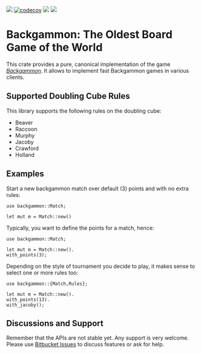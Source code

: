 [![](https://img.shields.io/crates/v/backgammon.svg)](https://crates.io/crates/backgammon) [![codecov](https://codecov.io/bb/carlostrub/backgammon/branch/develop/graph/badge.svg?token=FPRQC3SXAN)](https://codecov.io/bb/carlostrub/backgammon) [![](https://docs.rs/backgammon/badge.svg)](https://docs.rs/backgammon) [![](https://img.shields.io/badge/License-BSD-brightgreen)](https://bitbucket.org/carlostrub/backgammon/src/develop/COPYRIGHT)
# Backgammon: The Oldest Board Game of the World
This crate provides a pure, canonical implementation of the game
[*Backgammon*](https://en.wikipedia.org/wiki/Backgammon). It allows to
implement fast Backgammon games in various clients.

## Supported Doubling Cube Rules
This library supports the following rules on the doubling cube:

* Beaver
* Raccoon
* Murphy
* Jacoby
* Crawford
* Holland

## Examples
Start a new backgammon match over default (3) points and with no extra rules:
```
use backgammon::Match;

let mut m = Match::new()

```
Typically, you want to define the points for a match, hence:
```
use backgammon::Match;

let mut m = Match::new().
with_points(3);

```
Depending on the style of tournament you decide to play, it makes sense to select one or more
rules too:
```
use backgammon::{Match,Rules};

let mut m = Match::new().
with_points(13).
with_jacoby();

```

## Discussions and Support
Remember that the APIs are not stable yet. Any support is very welcome. Please use [Bitbucket
Issues](https://bitbucket.org/carlostrub/backgammon/issues?status=new&status=open) to discuss
features or ask for help.
